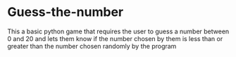 # Guess-the-number
This a basic python game that requires the user to guess a number between 0 and 20 and lets them know if the number chosen by them is less than or greater than the number chosen randomly by the program
